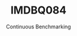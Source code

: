 ---
layout: docu
title: IMDBQ084
subtitle: Continuous Benchmarking
selected: IMDB
expanded: Benchmarking
benchmark: /individual_results/IMDBQ084.html
---